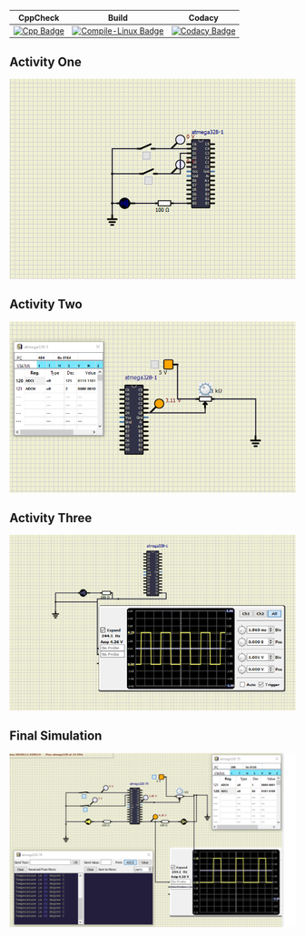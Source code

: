 |CppCheck|Build|Codacy|
|:--:|:--:|:--:|
|[![Cpp Badge](https://img.shields.io/badge/CppCheck-Passing-%2302e040)](https://github.com/Abhijith-Ashokan/Emb-C/actions/workflows/CodeQuality.yml)|[![Compile-Linux Badge](https://img.shields.io/badge/Compile--Linux-Passing-%2302e040)](https://github.com/Abhijith-Ashokan/Emb-C/blob/main/.github/workflows/Compile.yml)|[![Codacy Badge](https://app.codacy.com/project/badge/Grade/4a4c5a731be44ea6a4a7a18ffc35284b)](https://www.codacy.com/gh/Abhijith-Ashokan/Emb-C/dashboard?utm_source=github.com&amp;utm_medium=referral&amp;utm_content=Abhijith-Ashokan/Emb-C&amp;utm_campaign=Badge_Grade)|

## Activity One
![Description](https://github.com/Abhijith-Ashokan/Emb-C/blob/main/photo/Activity1.png)

## Activity Two
![Description](https://github.com/Abhijith-Ashokan/Emb-C/blob/main/photo/Activity2.png)

## Activity Three
![Description](https://github.com/Abhijith-Ashokan/Emb-C/blob/main/photo/Activity3.png)


## Final Simulation
![Description](https://github.com/Abhijith-Ashokan/Emb-C/blob/main/photo/FinalActivity.png)
